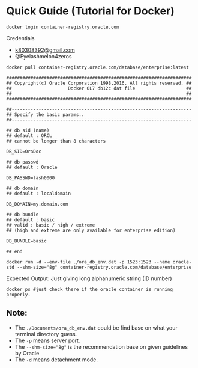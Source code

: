 # Quick Guide (Tutorial for Docker)

```shell
docker login container-registry.oracle.com
```

Credentials
- k80308392@gmail.com
- @Eyelashmelon4zeros

```shell
docker pull container-registry.oracle.com/database/enterprise:latest
```

```shell
#####################################################################
## Copyright(c) Oracle Corporation 1998,2016. All rights reserved. ##
##                     Docker OL7 db12c dat file                   ##
##                                                                 ##
#####################################################################

##-------------------------------------------------------------------
## Specify the basic params..
##-------------------------------------------------------------------

## db sid (name)
## default : ORCL
## cannot be longer than 8 characters

DB_SID=OraDoc

## db passwd
## default : Oracle

DB_PASSWD=lash0000

## db domain
## default : localdomain

DB_DOMAIN=my.domain.com

## db bundle
## default : basic
## valid : basic / high / extreme
## (high and extreme are only available for enterprise edition)

DB_BUNDLE=basic

## end
```

```shell
docker run -d --env-file ./ora_db_env.dat -p 1523:1523 --name oracle-std --shm-size="8g" container-registry.oracle.com/database/enterprise
```

Expected Output: Just giving long alphanumeric string (ID number)

```shell
docker ps #just check there if the oracle container is running properly.
```

## Note: 

- The `./Documents/ora_db_env.dat` could be find base on what your terminal directory guess.
- The `-p` means server port.
- The `--shm-size="8g"` is the recommendation base on given guidelines by Oracle
- The `-d` means detachment mode.
